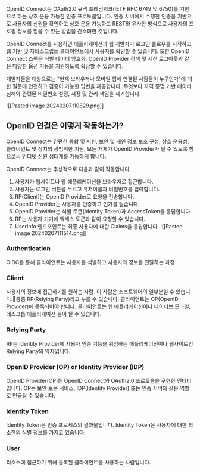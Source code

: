 OpenID Connect는 OAuth2.0 규격 프레임워크(IETF RFC 6749 및 6750)를 기반으로 하는 상호 운용 가능한 인증 프로토콜입니다. 인증 서버에서 수행한 인증을 기반으로 사용자의 신원을 확인하고 상호 운용 가능하고 REST와 유사한 방식으로 사용자의 프로필 정보를 얻을 수 있는 방법을 간소화한 것입니다.

OpenID Connect를 사용하면 애플리케이션과 웹 개발자가 로그인 플로우를 시작하고 웹 기반 및 자바스크립트 클라이언트에서 사용자를 확인할 수 있습니다. 또한 OpenID Connect 스펙은 식별 데이터 암호화, OpenID Provider 검색 및 세션 로그아웃과 같은 다양한 옵션 기능을 지원하도록 확장할 수 있습니다.

개발자들을 대상으로는 "현재 브라우저나 모바일 앱에 연결된 사람들이 누구인가"에 대한 질문에 안전하고 검증이 가능한 답변을 제공합니다. 무엇보다 자격 증명 기반 데이터 침해와 관련된 비밀번호 설정, 저장 및 관리 책임을 제거합니다.

![[Pasted image 20240207110829.png]]


## OpenID 연결은 어떻게 작동하는가?
OpenID Connect는 간편한 통합 및 지원, 보안 및 개인 정보 보호 구성, 상호 운용성, 클라이언트 및 장치의 광범위한 지원, 모든 개체가 OpenID Provider가 될 수 있도록 함으로써 인터넷 신원 생태계를 가능하게 합니다.

OpenID Connect는 추상적으로 다음과 같이 작동합니다.
1. 사용자가 웹사이트나 웹 애플리케이션을 브라우저로 접근합니다.
2. 사용자는 로그인 버튼을 누르고 유저이름과 비밀번호를 입력합니다.
3. RP(Client)는 OpenID Provider로 요청을 전송합니다.
4. OpenID Provider는 사용자를 인증하고 인가를 얻습니다.
5. OpenID Provider는 식별 토큰(Identity Token)과 AccessToken을 응답합니다.
6. RP는 사용자 기기에 액세스 토큰과 같이 요청할 수 있습니다.
7. UserInfo 엔드포인트는 최종 사용자에 대한 Claims을 응답합니다.
![[Pasted image 20240207111514.png]]

### Authentication
OIDC를 통해 클라이언트는 사용자를 식별하고 사용자의 정보를 전달하는 과정

### Client
사용자의 정보에 접근하기를 원하는 사람. 이 사람은 소프트웨어의 일부분일 수 있습니다.종종 RP(Relying Party)라고 부를 수 있습니다. 클라이언트는 OP(OpenID Provider)에 등록되어야 합니다. 클라이언트는 웹 애플리케이션이나 네이티브 모바일, 데스크톱 애플리케이션 등이 될 수 있습니다.

### Relying Party
RP는 Identity Provider에 사용자 인증 기능을 위임하는 애플리케이션이나 웹사이트인 Relying Party의 약자입니다.

### OpenID Provider (OP) or Identity Provider (IDP)
OpenID Provider(OP)는 OpenID Connect와 OAuth2.0 프로토콜을 구현한 엔티티입니다. OP는 보안 토큰 서비스, IDP(Identity Provider) 또는 인증 서버와 같은 역할로 언급될 수 있습니다.

###  Identity Token
Identity Token은 인증 프로세스의 결과물입니다. Identity Token은 사용자에 대한 최소한의 식별 정보를 가지고 있습니다. 

### User
리소스에 접근하기 위해 등록된 클라이언트를 사용하는 사람입니다.





